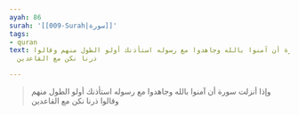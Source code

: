 ```yaml
---
ayah: 86
surah: '[[009-Surah|سورة]]'
tags:
- quran
text: وإذا أنزلت سورة أن آمنوا بالله وجاهدوا مع رسوله استأذنك أولو الطول منهم وقالوا
  ذرنا نكن مع القاعدين

---
```

> وإذا أنزلت سورة أن آمنوا بالله وجاهدوا مع رسوله استأذنك أولو الطول منهم وقالوا ذرنا نكن مع القاعدين
